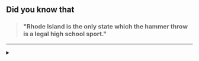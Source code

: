 ## Did you know that

<h3>
  <blockquote>
<!--START_SECTION:debris-->                                                                                                                                                                          
"Rhode Island is the only state which the hammer throw is a legal high school sport."
<!--END_SECTION:debris-->
  </blockquote>
</h3>

-----

<details>
  <summary></summary>

<img src="https://github-readme-stats.vercel.app/api?show_icons=true&hide=issues&username=ekickx"> <img src="https://github-readme-stats.vercel.app/api/top-langs/?layout=compact&username=ekickx">

</details>
